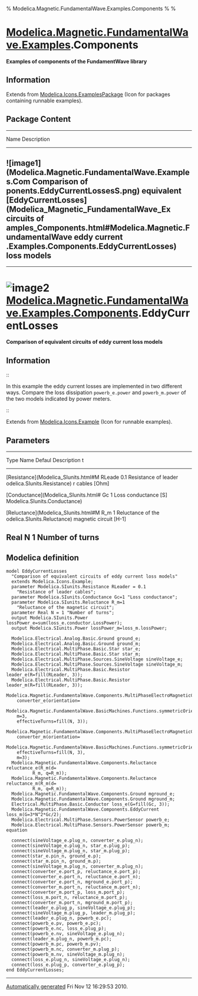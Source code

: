 % Modelica.Magnetic.FundamentalWave.Examples.Components
% 
% 

[Modelica.Magnetic.FundamentalWave.Examples](Modelica_Magnetic_FundamentalWave_Examples.html#Modelica.Magnetic.FundamentalWave.Examples).Components
===================================================================================================================================================

**Examples of components of the FundamentWave library**

Information
-----------

Extends from
[Modelica.Icons.ExamplesPackage](Modelica_Icons_ExamplesPackage.html#Modelica.Icons.ExamplesPackage)
(Icon for packages containing runnable examples).

Package Content
---------------

  ------------------------------------------------------------------------
  Name                                                     Description
  -------------------------------------------------------- ---------------
  ![image1](Modelica.Magnetic.FundamentalWave.Examples.Com Comparison of
  ponents.EddyCurrentLossesS.png)                          equivalent
  [EddyCurrentLosses](Modelica_Magnetic_FundamentalWave_Ex circuits of
  amples_Components.html#Modelica.Magnetic.FundamentalWave eddy current
  .Examples.Components.EddyCurrentLosses)                  loss models
  ------------------------------------------------------------------------

* * * * *

![image2](Modelica.Magnetic.FundamentalWave.Examples.Components.EddyCurrentLossesI.png) [Modelica.Magnetic.FundamentalWave.Examples.Components](Modelica_Magnetic_FundamentalWave_Examples_Components.html#Modelica.Magnetic.FundamentalWave.Examples.Components).EddyCurrentLosses
===================================================================================================================================================================================================================================================================================

**Comparison of equivalent circuits of eddy current loss models**

Information
-----------

::

In this example the eddy current losses are implemented in two different
ways. Compare the loss dissipation `powerb_e.power` and `powerb_m.power`
of the two models indicated by power meters.

::

Extends from
[Modelica.Icons.Example](Modelica_Icons.html#Modelica.Icons.Example)
(Icon for runnable examples).

Parameters
----------

  -------------------------------------------------------------------------
  Type                                 Name   Defaul Description
                                              t      
  ------------------------------------ ------ ------ ----------------------
  [Resistance](Modelica_SIunits.html#M RLeade 0.1    Resistance of leader
  odelica.SIunits.Resistance)          r             cables [Ohm]

  [Conductance](Modelica_SIunits.html# Gc     1      Loss conductance [S]
  Modelica.SIunits.Conductance)                      

  [Reluctance](Modelica_SIunits.html#M R\_m   1      Reluctance of the
  odelica.SIunits.Reluctance)                        magnetic circuit [H-1]

  Real                                 N      1      Number of turns
  -------------------------------------------------------------------------

Modelica definition
-------------------

    model EddyCurrentLosses 
      "Comparison of equivalent circuits of eddy current loss models"
      extends Modelica.Icons.Example;
      parameter Modelica.SIunits.Resistance RLeader = 0.1 
        "Resistance of leader cables";
      parameter Modelica.SIunits.Conductance Gc=1 "Loss conductance";
      parameter Modelica.SIunits.Reluctance R_m=1 
        "Reluctance of the magnetic circuit";
      parameter Real N = 1 "Number of turns";
      output Modelica.SIunits.Power lossPower_e=sum(loss_e.conductor.LossPower);
      output Modelica.SIunits.Power lossPower_m=loss_m.lossPower;

      Modelica.Electrical.Analog.Basic.Ground ground_e;
      Modelica.Electrical.Analog.Basic.Ground ground_m;
      Modelica.Electrical.MultiPhase.Basic.Star star_e;
      Modelica.Electrical.MultiPhase.Basic.Star star_m;
      Modelica.Electrical.MultiPhase.Sources.SineVoltage sineVoltage_e;
      Modelica.Electrical.MultiPhase.Sources.SineVoltage sineVoltage_m;
      Modelica.Electrical.MultiPhase.Basic.Resistor leader_e(R=fill(RLeader, 3));
      Modelica.Electrical.MultiPhase.Basic.Resistor leader_m(R=fill(RLeader, 3));
      Modelica.Magnetic.FundamentalWave.Components.MultiPhaseElectroMagneticConverter
        converter_e(orientation=
        Modelica.Magnetic.FundamentalWave.BasicMachines.Functions.symmetricOrientation(3),
        m=3,
        effectiveTurns=fill(N, 3));
      Modelica.Magnetic.FundamentalWave.Components.MultiPhaseElectroMagneticConverter
        converter_m(orientation=
          Modelica.Magnetic.FundamentalWave.BasicMachines.Functions.symmetricOrientation(3),
        effectiveTurns=fill(N, 3),
        m=3);
      Modelica.Magnetic.FundamentalWave.Components.Reluctance reluctance_e(R_m(d=
              R_m, q=R_m));
      Modelica.Magnetic.FundamentalWave.Components.Reluctance reluctance_m(R_m(d=
              R_m, q=R_m));
      Modelica.Magnetic.FundamentalWave.Components.Ground mground_e;
      Modelica.Magnetic.FundamentalWave.Components.Ground mground_m;
      Electrical.MultiPhase.Basic.Conductor loss_e(G=fill(Gc, 3));
      Modelica.Magnetic.FundamentalWave.Components.EddyCurrent loss_m(G=3*N^2*Gc/2);
      Modelica.Electrical.MultiPhase.Sensors.PowerSensor powerb_e;
      Modelica.Electrical.MultiPhase.Sensors.PowerSensor powerb_m;
    equation 

      connect(sineVoltage_e.plug_n, converter_e.plug_n);
      connect(sineVoltage_e.plug_n, star_e.plug_p);
      connect(sineVoltage_m.plug_n, star_m.plug_p);
      connect(star_e.pin_n, ground_e.p);
      connect(star_m.pin_n, ground_m.p);
      connect(sineVoltage_m.plug_n, converter_m.plug_n);
      connect(converter_e.port_p, reluctance_e.port_p);
      connect(converter_e.port_n, reluctance_e.port_n);
      connect(converter_e.port_n, mground_e.port_p);
      connect(converter_m.port_n, reluctance_m.port_n);
      connect(converter_m.port_p, loss_m.port_p);
      connect(loss_m.port_n, reluctance_m.port_p);
      connect(converter_m.port_n, mground_m.port_p);
      connect(leader_e.plug_p, sineVoltage_e.plug_p);
      connect(sineVoltage_m.plug_p, leader_m.plug_p);
      connect(leader_e.plug_n, powerb_e.pc);
      connect(powerb_e.pv, powerb_e.pc);
      connect(powerb_e.nc, loss_e.plug_p);
      connect(powerb_e.nv, sineVoltage_e.plug_n);
      connect(leader_m.plug_n, powerb_m.pc);
      connect(powerb_m.pc, powerb_m.pv);
      connect(powerb_m.nc, converter_m.plug_p);
      connect(powerb_m.nv, sineVoltage_m.plug_n);
      connect(loss_e.plug_n, sineVoltage_e.plug_n);
      connect(loss_e.plug_p, converter_e.plug_p);
    end EddyCurrentLosses;

* * * * *

[Automatically generated](http://www.3ds.com/) Fri Nov 12 16:29:53 2010.
